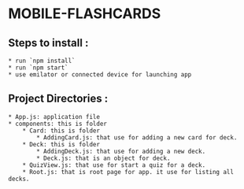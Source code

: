 # MOBILE-FLASHCARDS

## Steps to install :
    * run `npm install`
    * run `npm start`
    * use emilator or connected device for launching app

## Project Directories :
	* App.js: application file 
	* components: this is folder
		* Card: this is folder
			* AddingCard.js: that use for adding a new card for deck.
		* Deck: this is folder
			* AddingDeck.js: that use for adding a new deck.		
			* Deck.js: that is an object for deck.
		* QuizView.js: that use for start a quiz for a deck.		
		* Root.js: that is root page for app. it use for listing all decks.